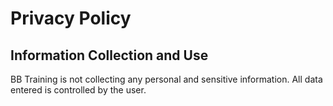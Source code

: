 # Privacy Policy

## Information Collection and Use
BB Training is not collecting any personal and sensitive information. All data entered is controlled by the user.
